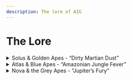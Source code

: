 ```yaml
---
description: The lore of AIG
---
```


# The Lore



<details>

<summary>Solus &#x26; Golden Apes - “Dirty Martian Dust”</summary>



From the vibrant shores of the **Equatorian Archipelago**, the Golden Apes emerged and their lives intertwined with the tropical paradise surrounding them. Under the sun's embrace, they thrived, and their wisdom reflected in the lush landscapes of abundance around them. Guided by their wise leader **Solus**, the journey they were about to embark on seemed almost surreal.

Within the heart of the archipelago, a portal was discovered. The enigmatic **Black Lagoon**, a once tranquil oasis of reflection for the Golden Apes, transformed into a cosmic gateway to far-away **Mars**. As cautious as the Apes of Solus may be, they couldn’t contain the sparks of curiosity.

When the first brave souls of the Golden Apes stepped through the portal, they couldn’t believe their eyes. Nothing could have been more different to their home in Apelandia than the distant **Martian deserts**, which welcomed them with a reddish glow.&#x20;

Soon after their arrival, the Apes discovered an **ancient artifact** of a long lost civilization, unlocking the secrets of the cosmos. The artifact recognized Solus as guardian of knowledge and struck him with a data upload ray.&#x20;

Wondering about the sudden emergence of strange signals coming from the red planet, the crew of an **observation station** of X Corporation around Mars got curious and their orders were clear: X sought to harness ancient knowledge for their nefarious ambitions - at any & all costs.\


**Planetary landing pods** got launched, filled with heavily armed X Corp. mercenaries. Being made aware of the incoming drop ships by the ancient tech, Solus had to act quickly. He taught the other Golden Apes how to reactivate the few hidden **particle weapons** that were left after millenia of inactivity. Together they unleashed hell on the goons of X.\


Despite all odds and through their courage & wisdom, Solus and his crew managed to push back the mercenaries. The price of victory was high though, as many got killed & wounded. The Golden Apes had to return to Apelandia and Solus knew that X would be following soon - **a storm was brewing.**

</details>

<details>

<summary>Atlas &#x26; Blue Apes - “Amazonian Jungle Fever”</summary>

In the thick jungles and azure waters of the **Southern Archipelago**, generations of hunters and miners turned the Blue Apes into the most muscular Apes of Apelandia. Yet, their impatience and emotional outbursts are as challenging as their oftentimes limited intellect. Led by their leader **Atlas**, their courage shines, though tempered by occasional recklessness.

At the center of the thick jungles of the Blue Apes’ archipelago lies the **Endless Hole**, considered to be the oldest mining facility on **Apelandia.** There had been stories about mysterious phenomena in the depths of this landmark for ages already, so the Blue Apes were not surprised when an actual portal to the stars appeared in one of its lowest shafts.

Atlas assembled a crew to venture forth, ready to face the unknown. The portal led them straight to the far-away **Earth** into the vast jungles of the Amazon. It felt almost like home - the vegetation as dense as rich, so strange, yet familiar.

It didn’t take long till the Blue Apes discovered that the Amazon had its own boundaries, not set by nature, but by corporate greed though. They witnessed how **X Corporation’s pioneer squads** burned down hills full of trees and wildlife with huge **flamethrower tanks.** Neither Atlas nor his Blue Apes had ever witnessed such environmental devastation before. Filled with anger, they decided to take a stand.

Utilizing their **incredible strength & strategic minds** to strike at the heart of X Corps in the Amazon, the Apes started a fierce battle. Ripping apart the pioneer’s of the corporate world.

Their following victory celebration between burned-out tanks didn’t last long though, as the Apes were not aware that their actions triggered alerts in every military installation across South America and that **drone swarms** were already approaching their position.

\
No matter their strength & courage, the following napalm bombardment took its toll, forcing the **Blue Apes’ retreat to Apelandia** with the threat of X looming right behind them.

</details>

<details>

<summary>Nova &#x26; the Grey Apes - “Jupiter’s Fury”</summary>

In the **Northern Archipelago,** the Grey Apes thrived amidst ice-capped mountains and sprawling tundras. The harsh conditions forged their adaptability and curiosity, yet their unpredictable environment engrained itself in the Grey Apes’ spirit. Led by their leader **Nova**, they excel in discovery, though sometimes struggle with consistency.

On the towering plateau of the **Obsidian Ice Plate**, the Grey Apes discovered a mysterious portal leading to **Jupiter**. Stepping through the light, they faced Jupiter's tempests. Harnessing their technological prowess and skills, they tamed the gas giant's chaos quickly, unveiling the mysteries of the ancient biodomes that glittered in the dark around Jupiter.

However, their cosmic explorations got disrupted by the **X Corporation**. Driven by reckless ambitions, the corporate leviathan's **deep-space miners** descended on Jupiter's moons like voracious locusts, heedless of ecological balance.

Recognizing the impending danger, Nova rallied the Grey Apes for a daring mission to place a treacherous **self-replicating minefield** in Jupiter's outer orbit. As X Corps massive mining fleet neared Jupiter, **Nova's strategic brilliance** and his tribe's **technological prowess** melded into a symphony of defense. The ensuing clash was a dance of pulsating energy beams and cunning maneuvers, illuminated against the backdrop of Jupiter's ferocious storms.

The Grey Apes' unwavering determination bore fruit, thwarting X Corps plundering aspirations. But amidst victory, a grim reality emerged like a dark specter, as **X had learned about Apelandia.** \
\
Haunted by the loss of captured kin and the looming threat of X Corps voracity, t**he Grey Apes returned through the portal**, resolved to safeguard their home from the approaching tempest of corporate exploitation.

</details>
